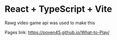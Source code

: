 # React + TypeScript + Vite

Rawg video game api was used to make this

Pages link:
https://poven45.github.io/What-to-Play/